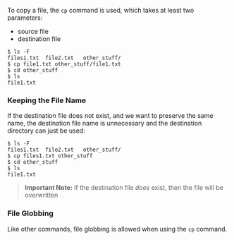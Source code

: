 To copy a file, the `cp` command is used, which takes at least two parameters:
- source file
- destination file

```
$ ls -F
files1.txt	file2.txt	other_stuff/
$ cp file1.txt other_stuff/file1.txt
$ cd other_stuff
$ ls
file1.txt
```

### Keeping the File Name

If the destination file does not exist, and we want to preserve the same name, the destination file name is unnecessary and the destination directory can just be used:

```
$ ls -F
files1.txt	file2.txt	other_stuff/
$ cp files1.txt other_stuff
$ cd other_stuff
$ ls
file1.txt
```

> **Important Note:**
> If the destination file *does* exist, then the file will be overwritten

### File Globbing
Like other commands, file globbing is allowed when using the `cp` command.



